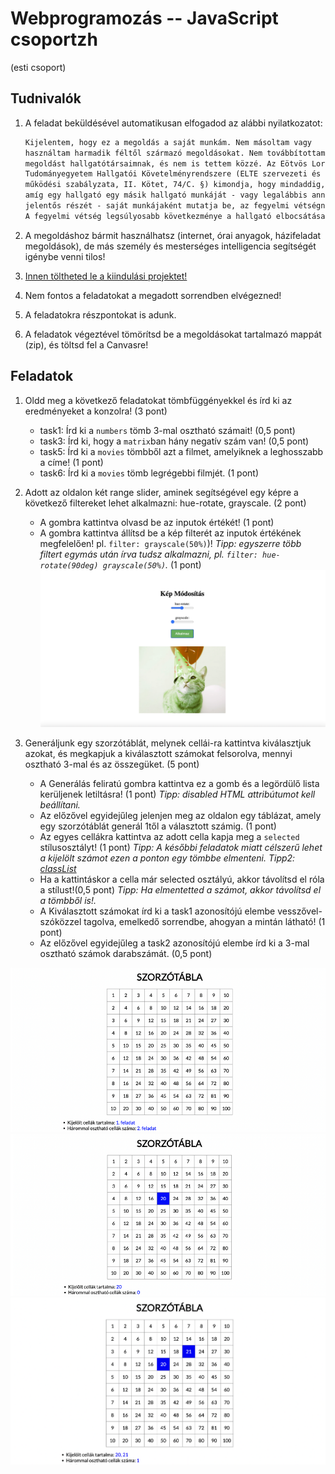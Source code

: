 # Webprogramozás -- JavaScript csoportzh 
(esti csoport)

## Tudnivalók

1. A feladat beküldésével automatikusan elfogadod az alábbi nyilatkozatot:

    ```txt
    Kijelentem, hogy ez a megoldás a saját munkám. Nem másoltam vagy 
    használtam harmadik féltől származó megoldásokat. Nem továbbítottam 
    megoldást hallgatótársaimnak, és nem is tettem közzé. Az Eötvös Loránd 
    Tudományegyetem Hallgatói Követelményrendszere (ELTE szervezeti és 
    működési szabályzata, II. Kötet, 74/C. §) kimondja, hogy mindaddig, 
    amíg egy hallgató egy másik hallgató munkáját - vagy legalábbis annak 
    jelentős részét - saját munkájaként mutatja be, az fegyelmi vétségnek számít. 
    A fegyelmi vétség legsúlyosabb következménye a hallgató elbocsátása az egyetemről.
    ```

2. A megoldáshoz bármit használhatsz (internet, órai anyagok, házifeladat megoldások), de más személy és mesterséges intelligencia segítségét igénybe venni tilos!

3. [Innen töltheted le a kiindulási projektet!](feladatok)

4. Nem fontos a feladatokat a megadott sorrendben elvégezned!

5. A feladatokra részpontokat is adunk.

6. A feladatok végeztével tömörítsd be a megoldásokat tartalmazó mappát (zip), és töltsd fel a Canvasre!

## Feladatok

1. Oldd meg a következő feladatokat tömbfüggényekkel és írd ki az eredményeket a konzolra! (3 pont)

   	- task1: Írd ki a `numbers` tömb 3-mal osztható számait! (0,5 pont)
	- task3: Írd ki, hogy a `matrix`ban hány negatív szám van! (0,5 pont)
	- task5: Írd ki a `movies` tömbből azt a filmet, amelyiknek a leghosszabb a címe! (1 pont)
	- task6: Írd ki a `movies` tömb legrégebbi filmjét. (1 pont)


2. Adott az oldalon két range slider, aminek segítségével egy képre a következő filtereket lehet alkalmazni: hue-rotate, grayscale. (2 pont)
    - A gombra kattintva olvasd be az inputok értékét! (1 pont)
    - A gombra kattintva állítsd be a kép filterét az inputok értékének megfelelően! pl. `filter: grayscale(50%)`)! *Tipp: egyszerre több filtert egymás után írva tudsz alkalmazni, pl. `filter: hue-rotate(90deg) grayscale(50%)`.* (1 pont)
![img](minta/1.png)


3. Generáljunk egy szorzótáblát, melynek cellái-ra kattintva kiválasztjuk azokat, és megkapjuk a kiválasztott számokat felsorolva, mennyi osztható 3-mal és az összegüket. (5 pont)
    -	A Generálás feliratú gombra kattintva ez a gomb és a legördülő lista kerüljenek letiltásra! (1 pont) *Tipp: disabled HTML attribútumot kell beállítani.*
    -	Az előzővel egyidejűleg jelenjen meg az oldalon egy táblázat, amely egy szorzótáblát generál 1től a választott számig. (1 pont)
    -	Az egyes cellákra kattintva az adott cella kapja meg a `selected` stílusosztályt! (1 pont) *Tipp: A későbbi feladatok miatt célszerű lehet a kijelölt számot ezen a ponton egy tömbbe elmenteni.* *Tipp2: [classList](https://developer.mozilla.org/en-US/docs/Web/API/Element/classList)*
    -	Ha a kattintáskor a cella már selected osztályú, akkor távolítsd el róla a stílust!(0,5 pont)	*Tipp: Ha elmentetted a számot, akkor távolítsd el a tömbből is!.*
    -	A Kiválasztott számokat írd ki a task1 azonosítójú elembe vesszővel-szóközzel tagolva, emelkedő sorrendbe, ahogyan a mintán látható! (1 pont)
    -	Az előzővel egyidejűleg a task2 azonosítójú elembe írd ki a 3-mal osztható számok darabszámát. (0,5 pont)

![img](minta/minta12.png)
![img](minta/minta11.png)
![img](minta/minta10.png)
